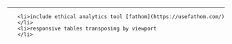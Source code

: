 <hr>
<ul>

	<li>include ethical analytics tool [fathom](https://usefathom.com/) 
	</li>
	<li>responsive tables transposing by viewport
	</li>

</ul>
